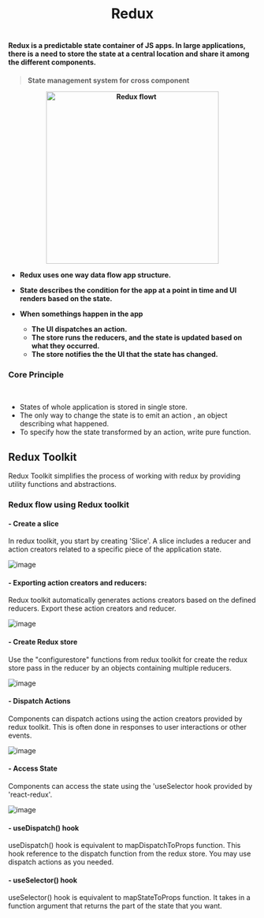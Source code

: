 <h1 align="center">Redux<h1>
<h4> Redux is a predictable state container of JS apps. In large applications, there is a need to store the state at a central location and share it among the different components. <h4>
  
> State management system for cross component
<p align="center">
  <img src="https://reactjsexample.com/content/images/2021/11/Redux-Concepts-and-data-flow.jpg" width="350" title="Redux flowt">
</p>

- Redux uses one way data flow app structure.
- State describes the condition for the app at a point in time and UI renders based on the state.
- When somethings happen in the app  <br />

    -  The UI dispatches an action.
    -  The store runs the reducers, and the state is updated based on what they occurred.
    -  The store notifies the the UI that the state has changed.
<h3>Core Principle</h3>  <br />

-  States of whole application is stored in single store.
-  The only way to change the state is to emit an action , an object describing what happened.
-  To specify how the state transformed by an action, write pure function.

<h2>Redux Toolkit</h2>
Redux Toolkit simplifies the process of working with redux by providing utility functions and abstractions.

<h3>Redux flow using Redux toolkit </h3>

<h4>
-  Create a slice
</h4>

In redux toolkit, you start by creating 'Slice'. A slice includes a reducer and action creators related to a specific piece of the application state.

![image](https://github.com/aarthipriya2021/redux_flow_documentation/assets/75599178/01857d2f-ec73-44c5-ac60-b5227578bdf2)

<h4>
-  Exporting action creators and reducers:
</h4>

Redux toolkit automatically generates actions creators based on the defined reducers. Export these action creators and reducer.

![image](https://github.com/aarthipriya2021/redux_flow_documentation/assets/75599178/6bfda03b-bda5-4547-b6f2-44ad1721ea80)

<h4>
-  Create Redux store
</h4>

Use the "configurestore" functions from redux toolkit for create the redux store pass in the reducer by an objects containing multiple reducers.

![image](https://github.com/aarthipriya2021/redux_flow_documentation/assets/75599178/609b9287-3a9f-4c54-97b9-cb1ad5657fd3)

<h4>
-  Dispatch Actions
</h4>

Components can dispatch actions using the action creators provided by redux toolkit. This is often done in responses to user interactions or other events. 

![image](https://github.com/aarthipriya2021/redux_flow_documentation/assets/75599178/6271f11b-8484-4699-91e6-a3cb847d1da2)

<h4>
- Access State
</h4>

Components can access the state using the 'useSelector hook provided by 'react-redux'. 

![image](https://github.com/aarthipriya2021/redux_flow_documentation/assets/75599178/271f1c3f-864a-460d-a71d-48a06e0c3e6f)

<h4>
- useDispatch() hook
</h4>

useDispatch() hook is equivalent to mapDispatchToProps function. 
This hook reference to the dispatch function from the redux store. You may use dispatch actions as you needed.

<h4>
- useSelector() hook
</h4>

useSelector() hook is equivalent to mapStateToProps function. 
It takes in a function argument that returns the part of the state that you want.

